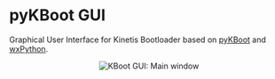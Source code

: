 pyKBoot GUI
===========

Graphical User Interface for Kinetis Bootloader based on [pyKBoot](https://github.com/molejar/pyKBoot) and [wxPython](https://github.com/wxWidgets/wxPython).

<p align="center">
  <img src="https://github.com/molejar/pyKBootGUI/blob/master/doc/kboot-gui.png?raw=true" alt="KBoot GUI: Main window"/>
</p>
